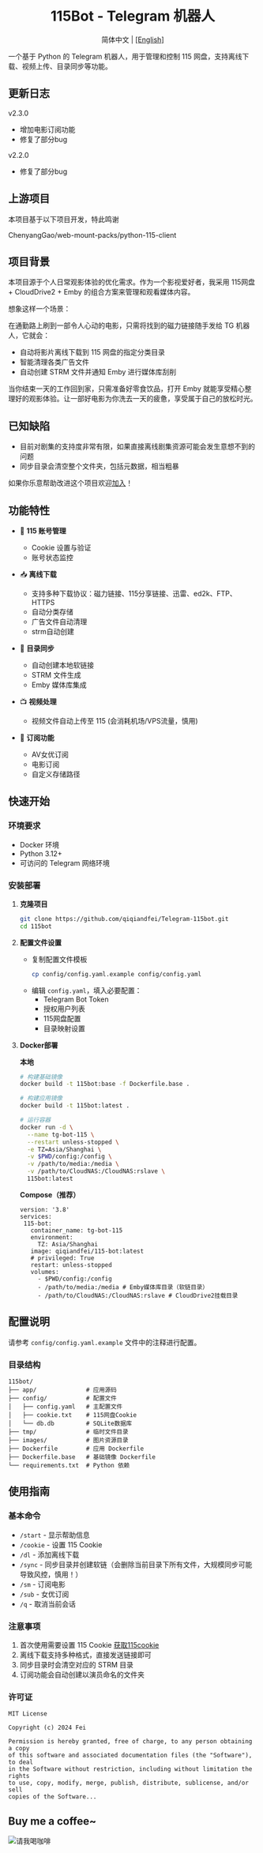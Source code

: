 <div align="center">
    <h1>115Bot - Telegram 机器人</h1>
    <p>简体中文 | <a href="./README_EN.md">[English]</a> </p>
</div>

一个基于 Python 的 Telegram 机器人，用于管理和控制 115 网盘，支持离线下载、视频上传、目录同步等功能。

## 更新日志
v2.3.0
- 增加电影订阅功能
- 修复了部分bug

v2.2.0
- 修复了部分bug

## 上游项目
本项目基于以下项目开发，特此鸣谢

ChenyangGao/web-mount-packs/python-115-client

## 项目背景
本项目源于个人日常观影体验的优化需求。作为一个影视爱好者，我采用 115网盘 + CloudDrive2 + Emby 的组合方案来管理和观看媒体内容。

想象这样一个场景：

在通勤路上刷到一部令人心动的电影，只需将找到的磁力链接随手发给 TG 机器人，它就会：
- 自动将影片离线下载到 115 网盘的指定分类目录
- 智能清理各类广告文件
- 自动创建 STRM 文件并通知 Emby 进行媒体库刮削

当你结束一天的工作回到家，只需准备好零食饮品，打开 Emby 就能享受精心整理好的观影体验。让一部好电影为你洗去一天的疲惫，享受属于自己的放松时光。

## 已知缺陷
- 目前对剧集的支持度非常有限，如果直接离线剧集资源可能会发生意想不到的问题
- 同步目录会清空整个文件夹，包括元数据，相当粗暴

如果你乐意帮助改进这个项目欢迎[加入](https://t.me/qiqiandfei)！

## 功能特性

- 🔐 **115 账号管理**
  - Cookie 设置与验证
  - 账号状态监控

- 📥 **离线下载**
  - 支持多种下载协议：磁力链接、115分享链接、迅雷、ed2k、FTP、HTTPS
  - 自动分类存储
  - 广告文件自动清理
  - strm自动创建

- 🔄 **目录同步**
  - 自动创建本地软链接
  - STRM 文件生成
  - Emby 媒体库集成

- 📺 **视频处理**
  - 视频文件自动上传至 115 (会消耗机场/VPS流量，慎用)

- 📡 **订阅功能**
  - AV女优订阅
  - 电影订阅
  - 自定义存储路径

## 快速开始

### 环境要求

- Docker 环境
- Python 3.12+
- 可访问的 Telegram 网络环境

### 安装部署

1. **克隆项目**
   ```bash
   git clone https://github.com/qiqiandfei/Telegram-115bot.git
   cd 115bot
   ```

2. **配置文件设置**
   - 复制配置文件模板
     ```bash
     cp config/config.yaml.example config/config.yaml
     ```
   - 编辑 `config.yaml`，填入必要配置：
     - Telegram Bot Token
     - 授权用户列表
     - 115网盘配置
     - 目录映射设置

3. **Docker部署**
   
   **本地**
   ```bash
   # 构建基础镜像
   docker build -t 115bot:base -f Dockerfile.base .
   
   # 构建应用镜像
   docker build -t 115bot:latest .
   
   # 运行容器
   docker run -d \
     --name tg-bot-115 \
     --restart unless-stopped \
     -e TZ=Asia/Shanghai \
     -v $PWD/config:/config \
     -v /path/to/media:/media \
     -v /path/to/CloudNAS:/CloudNAS:rslave \
     115bot:latest
   ```
   
   **Compose（推荐）**
   ```
   version: '3.8'
   services:
    115-bot:
      container_name: tg-bot-115
      environment:
        TZ: Asia/Shanghai
      image: qiqiandfei/115-bot:latest
      # privileged: True
      restart: unless-stopped
      volumes:
        - $PWD/config:/config
        - /path/to/media:/media # Emby媒体库目录（软链目录）
        - /path/to/CloudNAS:/CloudNAS:rslave # CloudDrive2挂载目录
   ```

## 配置说明

请参考 `config/config.yaml.example` 文件中的注释进行配置。

### 目录结构
```
115bot/
├── app/              # 应用源码
├── config/           # 配置文件
│   ├── config.yaml   # 主配置文件
│   ├── cookie.txt    # 115网盘Cookie
│   └── db.db         # SQLite数据库
├── tmp/              # 临时文件目录
├── images/           # 图片资源目录
├── Dockerfile        # 应用 Dockerfile
├── Dockerfile.base   # 基础镜像 Dockerfile
└── requirements.txt  # Python 依赖
```

## 使用指南

### 基本命令

- `/start`   - 显示帮助信息
- `/cookie`  - 设置 115 Cookie
- `/dl`      - 添加离线下载
- `/sync`    - 同步目录并创建软链（会删除当前目录下所有文件，大规模同步可能导致风控，慎用！）
- `/sm`      - 订阅电影
- `/sub`     - 女优订阅
- `/q`       - 取消当前会话

### 注意事项

1. 首次使用需要设置 115 Cookie [获取115cookie](https://greasyfork.org/zh-CN/scripts/474231-115%E4%B8%8D%E5%A4%A7%E5%8A%A9%E6%89%8B-full)
2. 离线下载支持多种格式，直接发送链接即可
3. 同步目录时会清空对应的 STRM 目录
4. 订阅功能会自动创建以演员命名的文件夹


### 许可证
```
MIT License

Copyright (c) 2024 Fei

Permission is hereby granted, free of charge, to any person obtaining a copy
of this software and associated documentation files (the "Software"), to deal
in the Software without restriction, including without limitation the rights
to use, copy, modify, merge, publish, distribute, sublicense, and/or sell
copies of the Software...
```

## Buy me a coffee~
![请我喝咖啡](https://alist.qiqiandfei.fun:8843/d/Syncthing/yufei/%E4%B8%AA%E4%BA%BA/%E5%BE%AE%E4%BF%A1%E6%89%93%E8%B5%8Fqrcode.png)